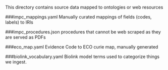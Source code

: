 This directory contains source data mapped to ontologies or web resources

###impc_mappings.yaml
Manually curated mappings of fields (codes, labels) to IRIs

###impc_procedures.json
procedures that cannot be web scraped as they are served as PDFs

###eco_map.yaml
Evidence Code to ECO curie map, manually generated

###biolink_vocabulary.yaml
Biolink model terms used to categorize things we ingest.